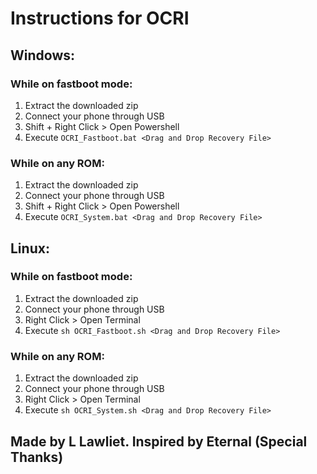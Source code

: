 # Instructions for OCRI

## Windows:
### While on fastboot mode:
1. Extract the downloaded zip
2. Connect your phone through USB
3. Shift + Right Click > Open Powershell
4. Execute ```OCRI_Fastboot.bat <Drag and Drop Recovery File>```
### While on any ROM:
1. Extract the downloaded zip
2. Connect your phone through USB
3. Shift + Right Click > Open Powershell
4. Execute ```OCRI_System.bat <Drag and Drop Recovery File>```

## Linux:
### While on fastboot mode:
1. Extract the downloaded zip
2. Connect your phone through USB
3. Right Click > Open Terminal
4. Execute ```sh OCRI_Fastboot.sh <Drag and Drop Recovery File>```
### While on any ROM:
1. Extract the downloaded zip
2. Connect your phone through USB
3. Right Click > Open Terminal
4. Execute ```sh OCRI_System.sh <Drag and Drop Recovery File>```

## Made by L Lawliet. Inspired by Eternal (Special Thanks)
